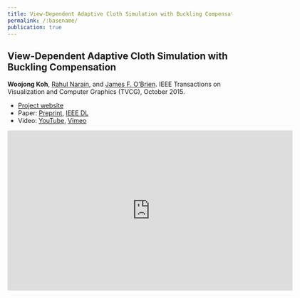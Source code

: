 ```yaml
---
title: View-Dependent Adaptive Cloth Simulation with Buckling Compensation
permalink: /:basename/
publication: true
---
```


## View-Dependent Adaptive Cloth Simulation with Buckling Compensation
**Woojong Koh**, [Rahul Narain](http://www.eecs.berkeley.edu/~narain/), and [James F. O'Brien](http://www.cs.berkeley.edu/~job/).
IEEE Transactions on Visualization and Computer Graphics (TVCG), October 2015.

* [Project website](http://graphics.berkeley.edu/papers/Koh-VDA-2015-10/)
* Paper: [Preprint](Koh-VDA-2015-11.pdf), [IEEE DL](http://ieeexplore.ieee.org/xpl/articleDetails.jsp?arnumber=7127098)
* Video: [YouTube](http://youtu.be/71TOPXD9j4E), [Vimeo](https://vimeo.com/142075649)

<iframe width="640" height="360" src="https://www.youtube.com/embed/71TOPXD9j4E?rel=0" frameborder="0" allowfullscreen></iframe>
